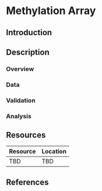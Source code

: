 # Methylation Array #
## Introduction ##
## Description ##
### Overview ###
### Data ###
### Validation ###
### Analysis ###
## Resources ##
| Resource | Location |
| --- | --- |
| TBD | TBD | 
## References ##
